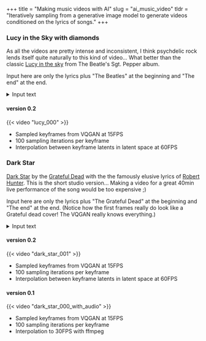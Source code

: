 +++
title = "Making music videos with AI"
slug = "ai_music_video"
tldr =  "Iteratively sampling from a generative image model to generate videos conditioned on the lyrics of songs."
+++

### Lucy in the Sky with diamonds

As all the videos are pretty intense and inconsistent, I think psychdelic rock lends itself quite naturally to this kind of video… What better than the
classic [Lucy in the sky](https://en.wikipedia.org/wiki/Lucy_in_the_Sky_with_Diamonds) from The Beatle's Sgt. Pepper album.

Input here are only the lyrics plus "The Beatles" at the beginning and "The end" at the end. 

<details>
  <summary>Input text</summary>
  <pre>"The Beatles",0 
"Picture yourself in a boat on a river",6
"With tangerine trees and marmalade skies",11.6
"Somebody calls you, you answer quite slowly",18.7
"A girl with kaleidoscope eyes",24
"Cellophane flowers of yellow and green",32.2
"Towering over your head",37.5
"Look for the girl with the sun in her eyes",42.6
"And she's gone",46.7
"Lucy in the sky with diamonds",50
"Lucy in the sky with diamonds",55
"Lucy in the sky with diamonds, ahh",60
"ahhhhhh",66
"Follow her down to a bridge by a fountain",68.4
"Where rocking horse people eat marshmallow pies",73.6
"Everyone smiles as you drift past the flowers",80.4
"That grow so incredibly high",85.5
"Newspaper taxis appear on the shore",93.4
"Waiting to take you away",98
"Climb in the back with your head in the clouds",103.3
"And you're gone",107
"Lucy in the sky with diamonds",110
"Lucy in the sky with diamonds",115
"Lucy in the sky with diamonds, ahh",120
"ahhhhhh",125
"Picture yourself on a train in a station",129
"With plasticine porters with looking glass ties",134.2
"Suddenly someone is there at the turnstile",141
"The girl with kaleidoscope eyes",146
"Lucy in the sky with diamonds",154
"Lucy in the sky with diamonds",159
"Lucy in the sky with diamonds, ahh",164
"ahhhhh",168.3
"Lucy in the sky with diamonds",173.5
"Lucy in the sky with diamonds",178.5
"Lucy in the sky with diamonds, ahh",183.5
"ahhhhhhhh",188.3
"The End",209</pre>
</details>

#### version 0.2

{{< video "lucy_000" >}}

- Sampled keyframes from VQGAN at 15FPS
- 100 sampling iterations per keyframe
- Interpolation between keyframe latents in latent space at 60FPS

### Dark Star

[Dark Star](https://en.wikipedia.org/wiki/Dark_Star_(song)) by the [Grateful Dead](https://en.wikipedia.org/wiki/Grateful_Dead) with the the famously elusive lyrics of [Robert Hunter](https://en.wikipedia.org/wiki/Robert_Hunter_(lyricist)). This is the
short studio version… Making a video for a great 40min live performance of the song would be too expensive ;)

Input here are only the lyrics plus "The Grateful Dead" at the beginning and "The end" at the end. (Notice how the first frames really do look like a Grateful dead cover! The VQGAN really knows everything.)

<details>
    <summary>Input text</summary>
    <pre>"The Grateful dead", 0.0
"Dark star crashes", 14.8
"Pouring its light Into ashes", 19.7
"Reason tatters", 25
"The forces tear loose From the axis", 30
"Searchlight casting", 35.3
"For faults in the Clouds of delusion", 40.1
"Shall we go", 45.5
"You and I While we can?", 48.7
"Through The transitive nightfall Of diamonds", 56
"Mirror shatters", 80.1
"In formless reflections Of matter", 84.8
"Glass hand dissolving To ice petal flowers Revolving", 90
"Lady in velvet Recedes In the nights of goodbye", 100.6
"Shall we go", 110.6
"You and I While we can?", 113.4
"Through The transitive nightfall Of diamonds", 120
"The End", 150</pre>
</details>

#### version 0.2
{{< video "dark_star_001" >}}

- Sampled keyframes from VQGAN at 15FPS
- 100 sampling iterations per keyframe
- Interpolation between keyframe latents in latent space at 60FPS

#### version 0.1
{{< video "dark_star_000_with_audio" >}}

- Sampled keyframes from VQGAN at 15FPS
- 100 sampling iterations per keyframe
- Interpolation to 30FPS with ffmpeg 
